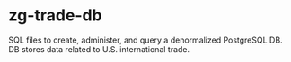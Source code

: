 # zg-trade-db
SQL files to create, administer, and query a denormalized PostgreSQL DB. DB stores data related to U.S. international trade.
